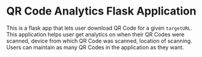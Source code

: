 # QR Code Analytics Flask Application

This is a flask app that lets user download QR Code for a given `targetURL`. This application helps user get analytics on when their QR Codes were scanned, device from which QR Code was scanned, location of scanning. Users can maintain as many QR Codes in the application as they want. 